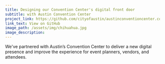 ```yaml
---
title: Designing our Convention Center's digital front door
subtitle: with Austin Convention Center
project_link: https://github.com/cityofaustin/austinconventioncenter.com
link_text: View on GitHub
image_path: /assets/img/chihuahua.jpg
image_description:
---
```


We've partnered with Austin’s Convention Center to deliver a new digital presence and improve the experience for event planners, vendors, and attendees.

